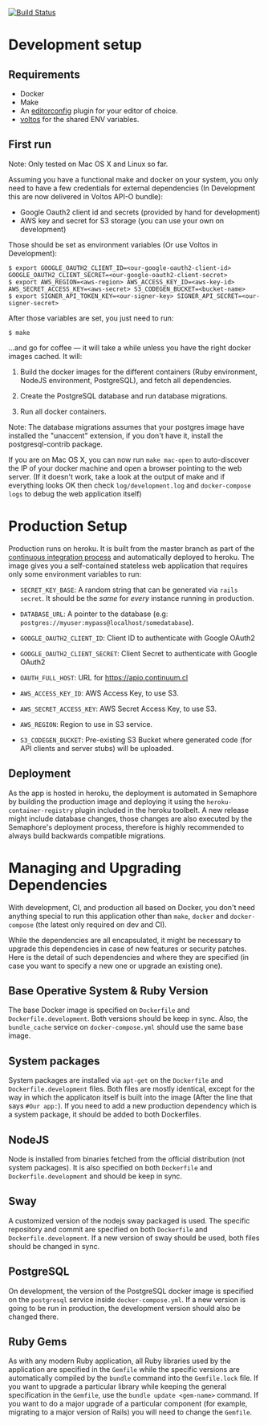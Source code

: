[![Build Status](https://semaphoreci.com/api/v1/continuum/apio/branches/master/badge.svg)](https://semaphoreci.com/continuum/apio)

# Development setup

## Requirements

- Docker
- Make
- An [editorconfig](http://editorconfig.org) plugin for your editor of choice.
- [voltos](https://voltos.io/) for the shared ENV variables.

## First run

Note: Only tested on Mac OS X and Linux so far.

Assuming you have a functional make and docker on your system, you only need to have
a few credentials for external dependencies (In Development this are now delivered in Voltos API-O bundle):

- Google Oauth2 client id and secrets (provided by hand for development)
- AWS key and secret for S3 storage (you can use your own on development)

Those should be set as environment variables (Or use Voltos in Development):

    $ export GOOGLE_OAUTH2_CLIENT_ID=<our-google-oauth2-client-id> GOOGLE_OAUTH2_CLIENT_SECRET=<our-google-oauth2-client-secret>
    $ export AWS_REGION=<aws-region> AWS_ACCESS_KEY_ID=<aws-key-id> AWS_SECRET_ACCESS_KEY=<aws-secret> S3_CODEGEN_BUCKET=<bucket-name>
    $ export SIGNER_API_TOKEN_KEY=<our-signer-key> SIGNER_API_SECRET=<our-signer-secret>

After those variables are set, you just need to run:

    $ make

...and go for coffee — it will take a while unless you have the right docker images cached. It will:

1. Build the docker images for the different containers (Ruby environment, NodeJS environment, PostgreSQL), and fetch all dependencies.

2. Create the PostgreSQL database and run database migrations.

3. Run all docker containers.

Note: The database migrations assumes that your postgres image have installed the "unaccent" extension, if you don't have it, install the postgresql-contrib package.

If you are on Mac OS X, you can now run `make mac-open` to auto-discover the IP of your docker machine and open a browser pointing to the web server. (If it doesn't work, take a look at the output of make and if everything looks OK then check `log/development.log` and `docker-compose logs` to debug the web application itself)

# Production Setup

Production runs on heroku. It is built from the master branch as part of the [continuous integration process](https://semaphoreci.com/continuum/apio) and automatically deployed to heroku. The image gives you a self-contained stateless web application that requires only some environment variables to run:

- `SECRET_KEY_BASE`: A random string that can be generated via `rails secret`. It should be the *same* for *every* instance running in production.

- `DATABASE_URL`: A pointer to the database (e.g: `postgres://myuser:mypass@localhost/somedatabase`).

- `GOOGLE_OAUTH2_CLIENT_ID`: Client ID to authenticate with Google OAuth2

- `GOOGLE_OAUTH2_CLIENT_SECRET`: Client Secret to authenticate with Google OAuth2

- `OAUTH_FULL_HOST`: URL for https://apio.continuum.cl

- `AWS_ACCESS_KEY_ID`: AWS Access Key, to use S3.

- `AWS_SECRET_ACCESS_KEY`: AWS Secret Access Key, to use S3.

- `AWS_REGION`: Region to use in S3 service.

- `S3_CODEGEN_BUCKET`: Pre-existing S3 Bucket where generated code (for API clients and server stubs) will be uploaded.


## Deployment

As the app is hosted in heroku, the deployment is automated in Semaphore by building the production image and deploying it using the `heroku-container-registry` plugin included in the heroku toolbelt.
A new release might include database changes, those changes are also executed by the Semaphore's deployment process, therefore is highly recommended to always build backwards compatible migrations.

# Managing and Upgrading Dependencies

With development, CI, and production all based on Docker, you don't need anything special to run this application other than `make`, `docker` and `docker-compose` (the latest only required on dev and CI).

While the dependencies are all encapsulated, it might be necessary to upgrade this dependencies in case of new features or security patches. Here is the detail of such dependencies and where they are specified (in case you want to specify a new one or upgrade an existing one).

## Base Operative System & Ruby Version

The base Docker image is specified on `Dockerfile` and `Dockerfile.development`. Both versions should be keep in sync. Also, the `bundle_cache` service on `docker-compose.yml` should use the same base image.

## System packages

System packages are installed via `apt-get` on the `Dockerfile` and `Dockerfile.development` files. Both files are mostly identical, except for the way in which the applicaton itself is built into the image (After the line that says `#Our app:`). If you need to add a new production dependency which is a system package, it should be added to both Dockerfiles.

## NodeJS

Node is installed from binaries fetched from the official distribution (not system packages). It is also specified on both `Dockerfile` and `Dockerfile.development` and should be keep in sync.

## Sway

A customized version of the nodejs sway packaged is used. The specific repository and commit are specified on both `Dockerfile` and `Dockerfile.development`. If a new version of sway should be used, both files should be changed in sync.

## PostgreSQL

On development, the version of the PostgreSQL docker image is specified on the `postgresql` service inside `docker-compose.yml`. If a new version is going to be run in production, the development version should also be changed there.

## Ruby Gems

As with any modern Ruby application, all Ruby libraries used by the application are specified in the `Gemfile` while the specific versions are automatically compiled by the `bundle` command into the `Gemfile.lock` file. If you want to upgrade a particular library while keeping the general specification in the `Gemfile`, use the `bundle update <gem-name>` command. If you want to do a major upgrade of a particular component (for example, migrating to a major version of Rails) you will need to change the `Gemfile`.
